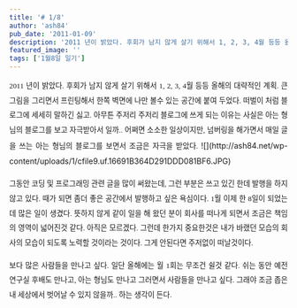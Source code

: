 ```yaml
---
title: '# 1/8'
author: 'ash84'
pub_date: '2011-01-09'
description: '2011 년이 밝았다. 후회가 남지 않게 살기 위해서 1, 2, 3, 4월 등등 올해의 대략적인 계획. 큰 그림을 그리면서 프린팅해서 한쪽 벽면에 나만 볼수 있는 공간에 붙여 두었다. 떠벌이 처럼 블로그에 세세히 말하긴 싫고. 아무튼 주저리 주저리 블로그에 쓰게 되는 이유는 사실은 아는 형님의 블로그를 보고 자극받아서 일'
featured_image: ''
tags: ['1월8일 일기']
---
```



<div style="text-align: justify; line-height: 2;"><span style="font-family: Dotum;"><span style="font-size: 10pt;">  
 2011 년이 밝았다. 후회가 남지 않게 살기 위해서 1, 2, 3, 4월 등등 올해의 대략적인 계획. 큰 그림을 그리면서 프린팅해서 한쪽 벽면에 나만 볼수 있는 공간에 붙여 두었다. 떠벌이 처럼 블로그에 세세히 말하긴 싫고. 아무튼 주저리 주저리 블로그에 쓰게 되는 이유는 사실은 아는 형님의 블로그를 보고 자극받아서 일까.. 어쩌면 소소한 일상이지만, 넘버링을 해가면서 매일 글을 쓰는 아는 형님의 블로그를 보면서 조금은 자극을 받았다. </span></span>![](http://ash84.net/wp-content/uploads/1/cfile9.uf.16691B364D291DDD081BF6.JPG)

<span style="font-family: Dotum;"><span style="font-size: 10pt;">그동안 코딩 및 프로그래밍 관련 글을 많이 써왔는데, 그런 부분은 쓰고 있긴 한데 발행을 하지 않고 있다. 때가 되면 좀더 좋은 공간에서 발행하고 싶은 욕심이다. 1월 이제 한 8일이 되었는데 많은 일이 생겼다. 뜻하지 않게 같이 일을 해 왔던 분이 회사를 떠나게 되면서 조금은 책임의 영역이 넓어진것 같다. 아직은 모르겠다. 그런데 한가지 중요한것은 내가 바랬던 모습의 회사의 모습이 되도록 노력할 것이라는 것이다. 그게 안된다면 주저없이 떠날것이다. </span></span>

<span style="font-family: Dotum;"><span style="font-size: 10pt;">보다 많은 사람들을 만나고 싶다. 일단 올해에는 월 1회는 무조건 쉴것 같다. 쉬는 동안 예전 연구실 후배도 만나고, 아는 형님도 만나고 그러면서 사람들을 만나고 싶다. 그래야 조금 좁은 내 세상에서 벗어날 수 있지 않을까.. 하는 생각이 든다. </span></span>

</div><div style="line-height: 2;"></div>

